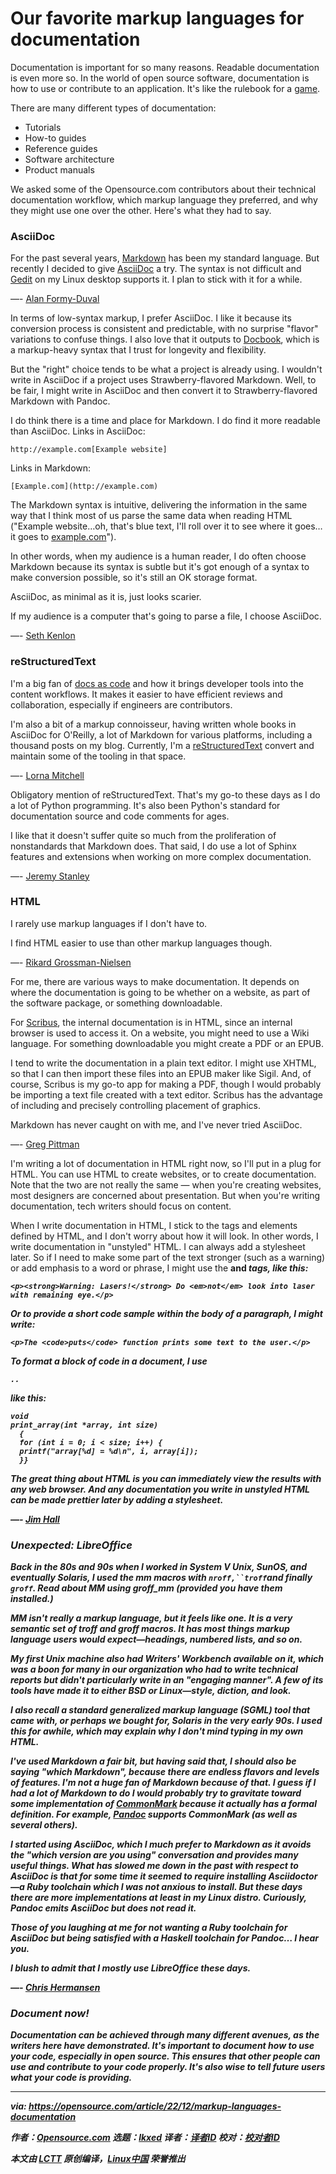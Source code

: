 [#]: subject: "Our favorite markup languages for documentation"
[#]: via: "https://opensource.com/article/22/12/markup-languages-documentation"
[#]: author: "Opensource.com https://opensource.com/users/admin"
[#]: collector: "lkxed"
[#]: translator: " "
[#]: reviewer: " "
[#]: publisher: " "
[#]: url: " "

Our favorite markup languages for documentation
======

Documentation is important for so many reasons. Readable documentation is even more so. In the world of open source software, documentation is how to use or contribute to an application. It's like the rulebook for a [game][1].

There are many different types of documentation:

- Tutorials
- How-to guides
- Reference guides
- Software architecture
- Product manuals

We asked some of the Opensource.com contributors about their technical documentation workflow, which markup language they preferred, and why they might use one over the other. Here's what they had to say.

### AsciiDoc

For the past several years, [Markdown][2] has been my standard language. But recently I decided to give [AsciiDoc][3] a try. The syntax is not difficult and [Gedit][4] on my Linux desktop supports it. I plan to stick with it for a while.

—- [Alan Formy-Duval][5]

In terms of low-syntax markup, I prefer AsciiDoc. I like it because its conversion process is consistent and predictable, with no surprise "flavor" variations to confuse things. I also love that it outputs to [Docbook][6], which is a markup-heavy syntax that I trust for longevity and flexibility.

But the "right" choice tends to be what a project is already using. I wouldn't write in AsciiDoc if a project uses Strawberry-flavored Markdown. Well, to be fair, I might write in AsciiDoc and then convert it to Strawberry-flavored Markdown with Pandoc.

I do think there is a time and place for Markdown. I do find it more readable than AsciiDoc. Links in AsciiDoc:

```
http://example.com[Example website]
```

Links in Markdown:

```
[Example.com](http://example.com)
```

The Markdown syntax is intuitive, delivering the information in the same way that I think most of us parse the same data when reading HTML ("Example website…oh, that's blue text, I'll roll over it to see where it goes…it goes to [example.com][7]").

In other words, when my audience is a human reader, I do often choose Markdown because its syntax is subtle but it's got enough of a syntax to make conversion possible, so it's still an OK storage format.

AsciiDoc, as minimal as it is, just looks scarier.

If my audience is a computer that's going to parse a file, I choose AsciiDoc.

—- [Seth Kenlon][8]

### reStructuredText

I'm a big fan of [docs as code][9] and how it brings developer tools into the content workflows. It makes it easier to have efficient reviews and collaboration, especially if engineers are contributors.

I'm also a bit of a markup connoisseur, having written whole books in AsciiDoc for O'Reilly, a lot of Markdown for various platforms, including a thousand posts on my blog. Currently, I'm a [reStructuredText][10] convert and maintain some of the tooling in that space.

—- [Lorna Mitchell][11]

Obligatory mention of reStructuredText. That's my go-to these days as I do a lot of Python programming. It's also been Python's standard for documentation source and code comments for ages.

I like that it doesn't suffer quite so much from the proliferation of nonstandards that Markdown does. That said, I do use a lot of Sphinx features and extensions when working on more complex documentation.

—- [Jeremy Stanley][12]

### HTML

I rarely use markup languages if I don't have to.

I find HTML easier to use than other markup languages though.

—- [Rikard Grossman-Nielsen][13]

For me, there are various ways to make documentation. It depends on where the documentation is going to be whether on a website, as part of the software package, or something downloadable.

For [Scribus][14], the internal documentation is in HTML, since an internal browser is used to access it. On a website, you might need to use a Wiki language. For something downloadable you might create a PDF or an EPUB.

I tend to write the documentation in a plain text editor. I might use XHTML, so that I can then import these files into an EPUB maker like Sigil. And, of course, Scribus is my go-to app for making a PDF, though I would probably be importing a text file created with a text editor. Scribus has the advantage of including and precisely controlling placement of graphics.

Markdown has never caught on with me, and I've never tried AsciiDoc.

—- [Greg Pittman][15]

I'm writing a lot of documentation in HTML right now, so I'll put in a plug for HTML. You can use HTML to create websites, or to create documentation. Note that the two are not really the same — when you're creating websites, most designers are concerned about presentation. But when you're writing documentation, tech writers should focus on content.

When I write documentation in HTML, I stick to the tags and elements defined by HTML, and I don't worry about how it will look. In other words, I write documentation in "unstyled" HTML. I can always add a stylesheet later. So if I need to make some part of the text stronger (such as a warning) or add emphasis to a word or phrase, I might use the <strong> and <em> tags, like this:

```
<p><strong>Warning: Lasers!</strong> Do <em>not</em> look into laser with remaining eye.</p>
```

Or to provide a short code sample within the body of a paragraph, I might write:

```
<p>The <code>puts</code> function prints some text to the user.</p>
```

To format a block of code in a document, I use <pre><code>..</code></pre>like this:

```
void
print_array(int *array, int size)
  {
  for (int i = 0; i < size; i++) {
  printf("array[%d] = %d\n", i, array[i]);
  }}
```

The great thing about HTML is you can immediately view the results with any web browser. And any documentation you write in unstyled HTML can be made prettier later by adding a stylesheet.

—- [Jim Hall][16]

### Unexpected: LibreOffice

Back in the 80s and 90s when I worked in System V Unix, SunOS, and eventually Solaris, I used the mm macros with `nroff,``troff`and finally `groff`. Read about MM using groff_mm (provided you have them installed.)

MM isn't really a markup language, but it feels like one. It is a very semantic set of troff and groff macros. It has most things markup language users would expect—headings, numbered lists, and so on.

My first Unix machine also had Writers' Workbench available on it, which was a boon for many in our organization who had to write technical reports but didn't particularly write in an "engaging manner". A few of its tools have made it to either BSD or Linux—style, diction, and look.

I also recall a standard generalized markup language (SGML) tool that came with, or perhaps we bought for, Solaris in the very early 90s. I used this for awhile, which may explain why I don't mind typing in my own HTML.

I've used Markdown a fair bit, but having said that, I should also be saying "which Markdown", because there are endless flavors and levels of features. I'm not a huge fan of Markdown because of that. I guess if I had a lot of Markdown to do I would probably try to gravitate toward some implementation of [CommonMark][17] because it actually has a formal definition. For example, [Pandoc][18] supports CommonMark (as well as several others).

I started using AsciiDoc, which I much prefer to Markdown as it avoids the "which version are you using" conversation and provides many useful things. What has slowed me down in the past with respect to AsciiDoc is that for some time it seemed to require installing Asciidoctor—a Ruby toolchain which I was not anxious to install. But these days there are more implementations at least in my Linux distro. Curiously, Pandoc emits AsciiDoc but does not read it.

Those of you laughing at me for not wanting a Ruby toolchain for AsciiDoc but being satisfied with a Haskell toolchain for Pandoc… I hear you.

I blush to admit that I mostly use LibreOffice these days.

—- [Chris Hermansen][19]

### Document now!

Documentation can be achieved through many different avenues, as the writers here have demonstrated. It's important to document how to use your code, especially in open source. This ensures that other people can use and contribute to your code properly. It's also wise to tell future users what your code is providing.

--------------------------------------------------------------------------------

via: https://opensource.com/article/22/12/markup-languages-documentation

作者：[Opensource.com][a]
选题：[lkxed][b]
译者：[译者ID](https://github.com/译者ID)
校对：[校对者ID](https://github.com/校对者ID)

本文由 [LCTT](https://github.com/LCTT/TranslateProject) 原创编译，[Linux中国](https://linux.cn/) 荣誉推出

[a]: https://opensource.com/users/admin
[b]: https://github.com/lkxed
[1]: https://opensource.comttps://opensource.com/life/16/11/software-documentation-tabletop-gaming
[2]: https://opensource.com/article/19/9/introduction-markdown
[3]: https://opensource.com/article/22/8/drop-markdown-asciidoc
[4]: https://opensource.com/%20https%3A//opensource.com/article/20/12/gedit
[5]: https://opensource.com/users/alanfdoss
[6]: https://opensource.com/article/17/9/docboo
[7]: http://example.com/
[8]: https://opensource.com/users/seth
[9]: https://opensource.com/article/22/10/docs-as-code
[10]: https://opensource.com/article/19/11/document-python-sphinx
[11]: https://opensource.com/users/lornajane
[12]: https://opensource.com/users/fungi
[13]: https://opensource.com/users/rikardgn
[14]: https://opensource.com/article/21/12/desktop-publishing-scribus
[15]: https://opensource.com/users/greg-p
[16]: https://opensource.com/users/jim-hall
[17]: https://commonmark.org/
[18]: https://opensource.com/downloads/pandoc-cheat-sheet
[19]: https://opensource.com/users/clhermansen
